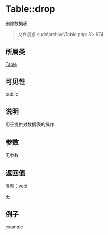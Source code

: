 # Table::drop

删除数据表

> *文件信息* suda\archive\Table.php: 31~674

## 所属类 

[Table](../Table.md)

## 可见性

 public 

## 说明


用于提供对数据表的操作



## 参数


无参数


## 返回值

类型：void

无



## 例子

example